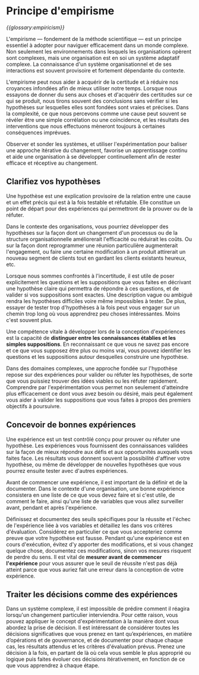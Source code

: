 # Principe d'empirisme

_{{glossary:empiricism}}_

L'empirisme — fondement de la méthode scientifique — est un principe essentiel à adopter pour naviguer efficacement dans un monde complexe. Non seulement les environnements dans lesquels les organisations opèrent sont complexes, mais une organisation est en soi un système adaptatif complexe. La connaissance d'un système organisationnel et de ses interactions est souvent provisoire et fortement dépendante du contexte.

L'empirisme peut nous aider à acquérir de la certitude et à réduire nos croyances infondées afin de mieux utiliser notre temps. Lorsque nous essayons de donner du sens aux choses et d'acquérir des certitudes sur ce qui se produit, nous tirons souvent des conclusions sans vérifier si les hypothèses sur lesquelles elles sont fondées sont vraies et précises. Dans la complexité, ce que nous percevons comme une cause peut souvent se révéler être une simple corrélation ou une coïncidence, et les résultats des interventions que nous effectuons mèneront toujours à certaines conséquences imprévues.

Observer et sonder les systèmes, et utiliser l'expérimentation pour baliser une approche itérative du changement, favorise un apprentissage continu et aide une organisation à se développer continuellement afin de rester efficace et réceptive au changement.


## Clarifiez vos hypothèses

Une hypothèse est une explication provisoire de la relation entre une cause et un effet précis qui est à la fois testable et réfutable. Elle constitue un point de départ pour des expériences qui permettront de la prouver ou de la réfuter.

Dans le contexte des organisations, vous pourriez développer des hypothèses sur la façon dont un changement d'un processus ou de la structure organisationnelle améliorerait l'efficacité ou réduirait les coûts. Ou sur la façon dont reprogrammer une réunion particulière augmenterait l'engagement, ou faire une certaine modification à un produit attirerait un nouveau segment de clients tout en gardant les clients existants heureux, etc.

Lorsque nous sommes confrontés à l'incertitude, il est utile de poser explicitement les questions et les suppositions que vous faites en décrivant une hypothèse claire qui permettra de répondre à ces questions, et de valider si vos suppositions sont exactes. Une description vague ou ambiguë rendra les hypothèses difficiles voire même impossibles à tester. De plus, essayer de tester trop d'hypothèses à la fois peut vous engager sur un chemin trop long où vous apprendrez peu choses intéressantes. Moins c'est souvent plus.

Une compétence vitale à développer lors de la conception d'expériences est la capacité de **distinguer entre les connaissances établies et les simples suppositions**. En reconnaissant ce que vous ne savez pas encore et ce que vous supposez être plus ou moins vrai, vous pouvez identifier les questions et les suppositions autour desquelles construire une hypothèse.

Dans des domaines complexes, une approche fondée sur l'hypothèse repose sur des expériences pour valider ou réfuter les hypothèses, de sorte que vous puissiez trouver des idées viables ou les réfuter rapidement. Comprendre par l'expérimentation vous permet non seulement d'atteindre plus efficacement ce dont vous avez besoin ou désiré, mais peut également vous aider à valider les suppositions que vous faites à propos des premiers objectifs à poursuivre.


## Concevoir de bonnes expériences

Une expérience est un test contrôlé conçu pour prouver ou réfuter une hypothèse. Les expériences vous fournissent des connaissances validées sur la façon de mieux répondre aux défis et aux opportunités auxquels vous faites face. Les résultats vous donnent souvent la possibilité d'affiner votre hypothèse, ou même de développer de nouvelles hypothèses que vous pourrez ensuite tester avec d'autres expériences.

Avant de commencer une expérience, il est important de la définir et de la documenter. Dans le contexte d'une organisation, une bonne expérience consistera en une liste de ce que vous devez faire et si c'est utile, de comment le faire, ainsi qu'une liste de variables que vous allez surveiller avant, pendant et après l'expérience.

Définissez et documentez des seuils spécifiques pour la réussite et l'échec de l'expérience liée à vos variables et détaillez les dans vos critères d'évaluation. Considérez en particulier ce que vous accepteriez comme preuve que votre hypothèse est fausse. Pendant qu'une expérience est en cours d'exécution, évitez d'y apporter des modifications, et si vous changez quelque chose, documentez ces modifications, sinon vos mesures risquent de perdre du sens. Il est vital de **mesurer avant de commencer l'expérience** pour vous assurer que le seuil de réussite n'est pas déjà atteint parce que vous auriez fait une erreur dans la conception de votre expérience.

## Traiter les décisions comme des expériences

Dans un système complexe, il est impossible de prédire comment il réagira lorsqu'un changement particulier interviendra. Pour cette raison, vous pouvez appliquer le concept d'expérimentation à la manière dont vous abordez la prise de décision. Il est intéressant de considérer toutes les décisions significatives que vous prenez en tant qu’expériences, en matière d’opérations et de gouvernance, et de documenter pour chaque chaque cas,  les résultats attendus et les critères d'évaluation prévus. Prenez une décision à la fois, en partant de là où cela vous semble le plus approprié ou logique puis faites évoluer ces décisions itérativement, en fonction de ce que vous apprendrez à chaque étape.

